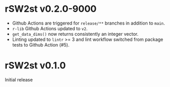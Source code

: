 # rSW2st v0.2.0-9000
* Github Actions are triggered for `release/**` branches in addition to `main`.
* `r-lib` Github Actions updated to `v2`.
* `get_data_dims()` now returns consistently an integer vector.
* Linting updated to `lintr` >= 3 and
  lint workflow switched from package tests to Github Action (#5).

# rSW2st v0.1.0
Initial release
